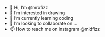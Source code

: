 - 👋 Hi, I’m @mrxfizz
- 👀 I’m interested in drawing 
- 🌱 I’m currently learning coding
- 💞️ I’m looking to collaborate on ...
- 📫 How to reach me on instagram @mldfizz

<!---
mrxfizz/mrxfizz is a ✨ special ✨ repository because its `README.md` (this file) appears on your GitHub profile.
You can click the Preview link to take a look at your changes.
--->
